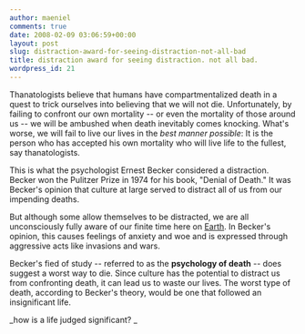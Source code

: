 ```yaml
---
author: maeniel
comments: true
date: 2008-02-09 03:06:59+00:00
layout: post
slug: distraction-award-for-seeing-distraction-not-all-bad
title: distraction award for seeing distraction. not all bad.
wordpress_id: 21
---
```


Thanatologists believe that humans have compartmentalized death in a quest to trick ourselves into believing that we will not die. Unfortunately, by failing to confront our own mortality -- or even the mortality of those around us -- we will be ambushed when death inevitably comes knocking. What's worse, we will fail to live our lives in the _best manner possible_: It is the person who has accepted his own mortality who will live life to the fullest, say thanatologists.

This is what the psychologist Ernest Becker considered a distraction. Becker won the Pulitzer Prize in 1974 for his book, "Denial of Death." It was Becker's opinion that culture at large served to distract all of us from our impending deaths.

But although some allow themselves to be distracted, we are all unconsciously fully aware of our finite time here on [Earth](http://science.howstuffworks.com/earth.htm). In Becker's opinion, this causes feelings of anxiety and woe and is expressed through aggressive acts like invasions and wars.

Becker's fied of study -- referred to as the **psychology of death** -- does suggest a worst way to die. Since culture has the potential to distract us from confronting death, it can lead us to waste our lives. The worst type of death, according to Becker's theory, would be one that followed an insignificant life.

_how is a life judged significant? _

